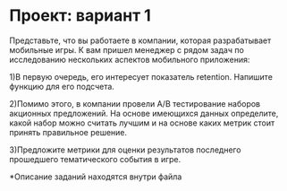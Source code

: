 # Проект: вариант 1
Представьте, что вы работаете в компании, которая разрабатывает мобильные игры. К вам пришел менеджер с рядом задач по исследованию нескольких аспектов мобильного приложения:

1)В первую очередь, его интересует показатель retention. Напишите функцию для его подсчета.

2)Помимо этого, в компании провели A/B тестирование наборов акционных предложений. На основе имеющихся данных определите, какой набор можно считать лучшим и на основе каких метрик стоит принять правильное решение.

3)Предложите метрики для оценки результатов последнего прошедшего тематического события в игре.

*Описание заданий находятся внутри файла
